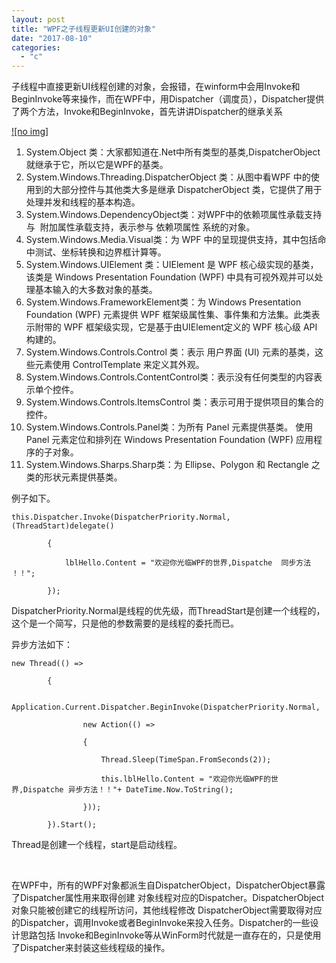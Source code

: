 ```yaml
---
layout: post
title: "WPF之子线程更新UI创建的对象"
date: "2017-08-10"
categories: 
  - "c"
---
```


子线程中直接更新UI线程创建的对象，会报错，在winform中会用Invoke和BeginInvoke等来操作，而在WPF中，用Dispatcher（调度员），Dispatcher提供了两个方法，Invoke和BeginInvoke，首先讲讲Dispatcher的继承关系

[![no img]](http://127.0.0.1/wp-content/uploads/2017/08/061730171423662.png)

1. System.Object 类：大家都知道在.Net中所有类型的基类,DispatcherObject 就继承于它，所以它是WPF的基类。
2. System.Windows.Threading.DispatcherObject 类：从图中看WPF 中的使用到的大部分控件与其他类大多是继承 DispatcherObject 类，它提供了用于处理并发和线程的基本构造。
3. System.Windows.DependencyObject类：对WPF中的依赖项属性承载支持与  附加属性承载支持，表示参与 依赖项属性 系统的对象。
4. System.Windows.Media.Visual类：为 WPF 中的呈现提供支持，其中包括命中测试、坐标转换和边界框计算等。
5. System.Windows.UIElement 类：UIElement 是 WPF 核心级实现的基类，该类是 Windows Presentation Foundation (WPF) 中具有可视外观并可以处理基本输入的大多数对象的基类。
6. System.Windows.FrameworkElement类：为 Windows Presentation Foundation (WPF) 元素提供 WPF 框架级属性集、事件集和方法集。此类表示附带的 WPF 框架级实现，它是基于由UIElement定义的 WPF 核心级 API 构建的。
7. System.Windows.Controls.Control 类：表示 用户界面 (UI) 元素的基类，这些元素使用 ControlTemplate 来定义其外观。
8. System.Windows.Controls.ContentControl类：表示没有任何类型的内容表示单个控件。
9. System.Windows.Controls.ItemsControl 类：表示可用于提供项目的集合的控件。
10. System.Windows.Controls.Panel类：为所有 Panel 元素提供基类。 使用 Panel 元素定位和排列在 Windows Presentation Foundation (WPF) 应用程序的子对象。
11. System.Windows.Sharps.Sharp类：为 Ellipse、Polygon 和 Rectangle 之类的形状元素提供基类。

例子如下。

```
this.Dispatcher.Invoke(DispatcherPriority.Normal, (ThreadStart)delegate()

        {

            lblHello.Content = "欢迎你光临WPF的世界,Dispatche  同步方法 ！！";

        });
```

DispatcherPriority.Normal是线程的优先级，而ThreadStart是创建一个线程的，这个是一个简写，只是他的参数需要的是线程的委托而已。

异步方法如下：

```
new Thread(() =>

        {

            Application.Current.Dispatcher.BeginInvoke(DispatcherPriority.Normal,

                new Action(() =>

                {

                    Thread.Sleep(TimeSpan.FromSeconds(2));

                    this.lblHello.Content = "欢迎你光临WPF的世界,Dispatche 异步方法！！"+ DateTime.Now.ToString();

                }));

        }).Start();
```

Thread是创建一个线程，start是启动线程。

 

在WPF中，所有的WPF对象都派生自DispatcherObject，DispatcherObject暴露了Dispatcher属性用来取得创建 对象线程对应的Dispatcher。DispatcherObject对象只能被创建它的线程所访问，其他线程修改 DispatcherObject需要取得对应的Dispatcher，调用Invoke或者BeginInvoke来投入任务。Dispatcher的一些设计思路包括 Invoke和BeginInvoke等从WinForm时代就是一直存在的，只是使用了Dispatcher来封装这些线程级的操作。
